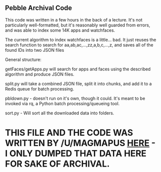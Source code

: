 Pebble Archival Code
----

This code was written in a few hours in the back of a lecture. It's not particularly well-formatted, but it's reasonably well guarded from errors, and was able to index some 14K apps and watchfaces.

The current algorithm to index watchfaces is a little... bad. It just reuses the search function to search for aa,ab,ac,...,zz,a,b,c,...,z, and saves all of the found IDs into two JSON files

General structure:

getFaces/getApps.py will search for apps and faces using the described algorithm and produce JSON files.

split.py will take a combined JSON file, split it into chunks, and add it to a Redis queue for batch processing.

pbldown.py - doesn't run on it's own, though it could. It's meant to be invoked via rq, a Python batch processing/queueing tool.

sort.py - Will sort all the downloaded data into folders.

# THIS FILE AND THE CODE WAS WRITTEN BY /U/MAGMAPUS [HERE](https://www.reddit.com/r/pebble/comments/5g0gmx/in_light_of_recent_news_i_archived_the_app_store/) - I ONLY DUMPED THAT DATA HERE FOR SAKE OF ARCHIVAL.
